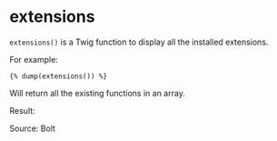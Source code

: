 # extensions

`extensions()` is a Twig function to display all the installed extensions.

For example:

```twig
{% dump(extensions()) %}
```

Will return all the existing functions in an array.

Result:



Source: Bolt